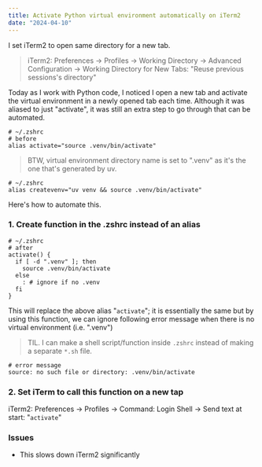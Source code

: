```yaml
---
title: Activate Python virtual environment automatically on iTerm2
date: "2024-04-10"
---
```


I set iTerm2 to open same directory for a new tab.

> iTerm2: Preferences -> Profiles -> Working Directory -> Advanced Configuration -> Working Directory for New Tabs: "Reuse previous sessions's directory"

Today as I work with Python code, I noticed I open a new tab and activate the virtual environment in a newly opened tab each time.
Although it was aliased to just "activate", it was still an extra step to go through that can be automated.

```shell
# ~/.zshrc
# before
alias activate="source .venv/bin/activate"
```

> BTW, virtual environment directory name is set to ".venv" as it's the one that's generated by uv.

```shell
# ~/.zshrc
alias createvenv="uv venv && source .venv/bin/activate"
```

Here's how to automate this.

### 1. Create function in the .zshrc instead of an alias

```shell
# ~/.zshrc
# after
activate() {
  if [ -d ".venv" ]; then
    source .venv/bin/activate
  else
    : # ignore if no .venv
  fi
}
```

This will replace the above alias "`activate`"; it is essentially the same but by using this function, we can ignore following error message when there is no virtual environment (i.e. ".venv")

> TIL. I can make a shell script/function inside `.zshrc` instead of making a separate `*.sh` file.

```shell
# error message
source: no such file or directory: .venv/bin/activate
```

### 2. Set iTerm to call this function on a new tap

iTerm2: Preferences -> Profiles -> Command: Login Shell -> Send text at start: "`activate`"

### Issues

- This slows down iTerm2 significantly
